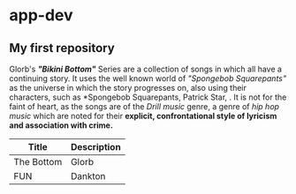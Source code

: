 # app-dev
## My first repository

Glorb's ***"Bikini Bottom"*** Series are a collection of songs in which all have a continuing story. It uses the well known world of *"Spongebob Squarepants"* as the universe in which the story progresses on, also using their characters, such as *Spongebob Squarepants, Patrick Star, . It is not for the faint of heart, as the songs are of the *Drill music* genre, a genre of *hip hop music* which are noted for their **explicit, confrontational style of lyricism and association with crime.** 

| Title | Description |
| ----------- | ----------- |
| The Bottom | Glorb |
| FUN | Dankton | 
